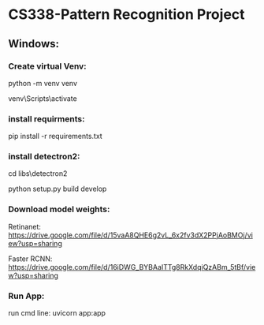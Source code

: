 # CS338-Pattern Recognition Project

## Windows:
### Create virtual Venv: 
python -m venv venv

venv\Scripts\activate

### install requirments:
pip install -r requirements.txt

### install detectron2:
cd libs\detectron2

python setup.py build develop

### Download model weights:
Retinanet: https://drive.google.com/file/d/15vaA8QHE6g2vL_6x2fv3dX2PPjAoBMOj/view?usp=sharing

Faster RCNN: https://drive.google.com/file/d/16iDWG_BYBAaITTg8RkXdqiQzABm_5tBf/view?usp=sharing

### Run App:
run cmd line: uvicorn app:app
